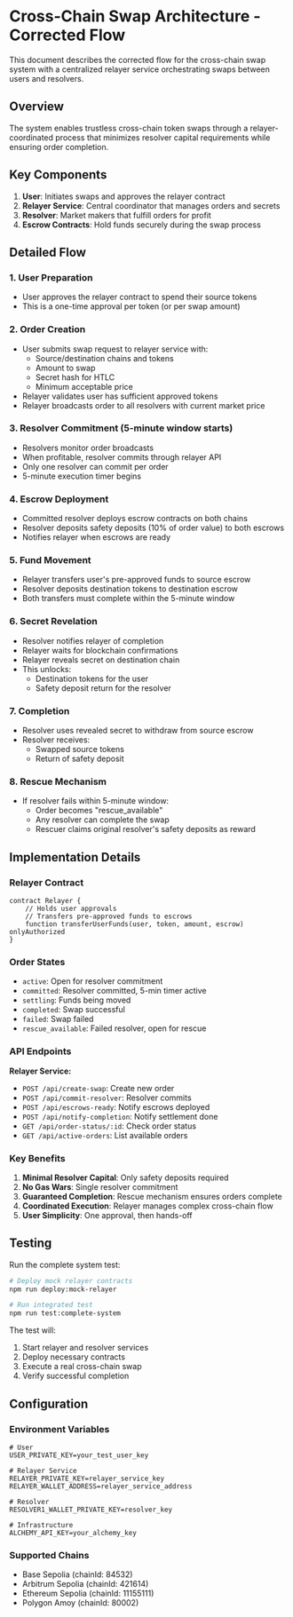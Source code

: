 # Cross-Chain Swap Architecture - Corrected Flow

This document describes the corrected flow for the cross-chain swap system with a centralized relayer service orchestrating swaps between users and resolvers.

## Overview

The system enables trustless cross-chain token swaps through a relayer-coordinated process that minimizes resolver capital requirements while ensuring order completion.

## Key Components

1. **User**: Initiates swaps and approves the relayer contract
2. **Relayer Service**: Central coordinator that manages orders and secrets
3. **Resolver**: Market makers that fulfill orders for profit
4. **Escrow Contracts**: Hold funds securely during the swap process

## Detailed Flow

### 1. User Preparation
- User approves the relayer contract to spend their source tokens
- This is a one-time approval per token (or per swap amount)

### 2. Order Creation
- User submits swap request to relayer service with:
  - Source/destination chains and tokens
  - Amount to swap
  - Secret hash for HTLC
  - Minimum acceptable price
- Relayer validates user has sufficient approved tokens
- Relayer broadcasts order to all resolvers with current market price

### 3. Resolver Commitment (5-minute window starts)
- Resolvers monitor order broadcasts
- When profitable, resolver commits through relayer API
- Only one resolver can commit per order
- 5-minute execution timer begins

### 4. Escrow Deployment
- Committed resolver deploys escrow contracts on both chains
- Resolver deposits safety deposits (10% of order value) to both escrows
- Notifies relayer when escrows are ready

### 5. Fund Movement
- Relayer transfers user's pre-approved funds to source escrow
- Resolver deposits destination tokens to destination escrow
- Both transfers must complete within the 5-minute window

### 6. Secret Revelation
- Resolver notifies relayer of completion
- Relayer waits for blockchain confirmations
- Relayer reveals secret on destination chain
- This unlocks:
  - Destination tokens for the user
  - Safety deposit return for the resolver

### 7. Completion
- Resolver uses revealed secret to withdraw from source escrow
- Resolver receives:
  - Swapped source tokens
  - Return of safety deposit

### 8. Rescue Mechanism
- If resolver fails within 5-minute window:
  - Order becomes "rescue_available"
  - Any resolver can complete the swap
  - Rescuer claims original resolver's safety deposits as reward

## Implementation Details

### Relayer Contract
```solidity
contract Relayer {
    // Holds user approvals
    // Transfers pre-approved funds to escrows
    function transferUserFunds(user, token, amount, escrow) onlyAuthorized
}
```

### Order States
- `active`: Open for resolver commitment
- `committed`: Resolver committed, 5-min timer active
- `settling`: Funds being moved
- `completed`: Swap successful
- `failed`: Swap failed
- `rescue_available`: Failed resolver, open for rescue

### API Endpoints

**Relayer Service:**
- `POST /api/create-swap`: Create new order
- `POST /api/commit-resolver`: Resolver commits
- `POST /api/escrows-ready`: Notify escrows deployed
- `POST /api/notify-completion`: Notify settlement done
- `GET /api/order-status/:id`: Check order status
- `GET /api/active-orders`: List available orders

### Key Benefits

1. **Minimal Resolver Capital**: Only safety deposits required
2. **No Gas Wars**: Single resolver commitment
3. **Guaranteed Completion**: Rescue mechanism ensures orders complete
4. **Coordinated Execution**: Relayer manages complex cross-chain flow
5. **User Simplicity**: One approval, then hands-off

## Testing

Run the complete system test:
```bash
# Deploy mock relayer contracts
npm run deploy:mock-relayer

# Run integrated test
npm run test:complete-system
```

The test will:
1. Start relayer and resolver services
2. Deploy necessary contracts
3. Execute a real cross-chain swap
4. Verify successful completion

## Configuration

### Environment Variables
```env
# User
USER_PRIVATE_KEY=your_test_user_key

# Relayer Service
RELAYER_PRIVATE_KEY=relayer_service_key
RELAYER_WALLET_ADDRESS=relayer_service_address

# Resolver
RESOLVER1_WALLET_PRIVATE_KEY=resolver_key

# Infrastructure
ALCHEMY_API_KEY=your_alchemy_key
```

### Supported Chains
- Base Sepolia (chainId: 84532)
- Arbitrum Sepolia (chainId: 421614)
- Ethereum Sepolia (chainId: 11155111)
- Polygon Amoy (chainId: 80002)